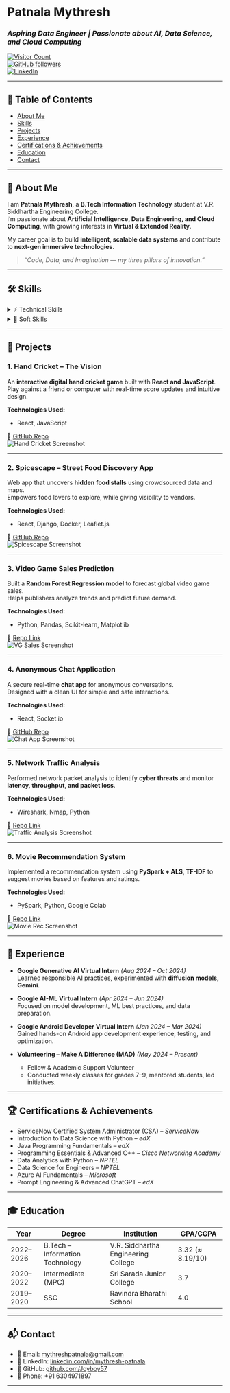 # Patnala Mythresh  
### *Aspiring Data Engineer | Passionate about AI, Data Science, and Cloud Computing*

[![Visitor Count](https://komarev.com/ghpvc/?username=Joyboy57&color=blue)]()  
[![GitHub followers](https://img.shields.io/github/followers/Joyboy57?label=Follow&style=social)](https://github.com/Joyboy57)  
[![LinkedIn](https://img.shields.io/badge/LinkedIn-Profile-blue?logo=linkedin)](https://www.linkedin.com/in/mythresh-patnala/)  

---

## 📑 Table of Contents
- [About Me](#about-me)
- [Skills](#skills)
- [Projects](#projects)
- [Experience](#experience)
- [Certifications & Achievements](#certifications--achievements)
- [Education](#education)
- [Contact](#contact)

---

## 👤 About Me
I am **Patnala Mythresh**, a **B.Tech Information Technology** student at V.R. Siddhartha Engineering College.  
I’m passionate about **Artificial Intelligence, Data Engineering, and Cloud Computing**, with growing interests in **Virtual & Extended Reality**.  

My career goal is to build **intelligent, scalable data systems** and contribute to **next-gen immersive technologies**.  

> *“Code, Data, and Imagination — my three pillars of innovation.”*

---

## 🛠️ Skills

<details>
<summary>⚡ Technical Skills</summary>

- ![Python](https://img.shields.io/badge/Python-3776AB?logo=python&logoColor=white)  
- ![Java](https://img.shields.io/badge/Java-ED8B00?logo=openjdk&logoColor=white)  
- ![C++](https://img.shields.io/badge/C++-00599C?logo=cplusplus&logoColor=white)  
- ![R](https://img.shields.io/badge/R-276DC3?logo=r&logoColor=white)  
- ![React](https://img.shields.io/badge/React-20232A?logo=react&logoColor=61DAFB)  
- ![Node.js](https://img.shields.io/badge/Node.js-43853D?logo=node.js&logoColor=white)  
- ![Django](https://img.shields.io/badge/Django-092E20?logo=django&logoColor=white)  
- ![Docker](https://img.shields.io/badge/Docker-2496ED?logo=docker&logoColor=white)  
- ![Supabase](https://img.shields.io/badge/Supabase-3FCF8E?logo=supabase&logoColor=white)  
- SQL, Cloud Computing, Data Analytics, Machine Learning  

</details>

<details>
<summary>🤝 Soft Skills</summary>

- Problem-solving & Critical Thinking  
- Team Collaboration & Leadership  
- Adaptability & Time Management  
- Communication & Mentorship  

</details>

---

## 🚀 Projects

### 1. **Hand Cricket – The Vision**
An **interactive digital hand cricket game** built with **React and JavaScript**.  
Play against a friend or computer with real-time score updates and intuitive design.  

**Technologies Used:**  
- React, JavaScript  

🔗 [GitHub Repo](https://github.com/Joyboy57/hand-cricket-the-vision)  
![Hand Cricket Screenshot](image-url)

---

### 2. **Spicescape – Street Food Discovery App**
Web app that uncovers **hidden food stalls** using crowdsourced data and maps.  
Empowers food lovers to explore, while giving visibility to vendors.  

**Technologies Used:**  
- React, Django, Docker, Leaflet.js  

🔗 [GitHub Repo](https://github.com/Joyboy57/Spicescape)  
![Spicescape Screenshot](image-url)

---

### 3. **Video Game Sales Prediction**
Built a **Random Forest Regression model** to forecast global video game sales.  
Helps publishers analyze trends and predict future demand.  

**Technologies Used:**  
- Python, Pandas, Scikit-learn, Matplotlib  

🔗 [Repo Link](#)  
![VG Sales Screenshot](image-url)

---

### 4. **Anonymous Chat Application**
A secure real-time **chat app** for anonymous conversations.  
Designed with a clean UI for simple and safe interactions.  

**Technologies Used:**  
- React, Socket.io  

🔗 [GitHub Repo](https://github.com/Joyboy57/anonymous-chat-application)  
![Chat App Screenshot](image-url)

---

### 5. **Network Traffic Analysis**
Performed network packet analysis to identify **cyber threats** and monitor **latency, throughput, and packet loss**.  

**Technologies Used:**  
- Wireshark, Nmap, Python  

🔗 [Repo Link](#)  
![Traffic Analysis Screenshot](image-url)

---

### 6. **Movie Recommendation System**
Implemented a recommendation system using **PySpark + ALS, TF-IDF** to suggest movies based on features and ratings.  

**Technologies Used:**  
- PySpark, Python, Google Colab  

🔗 [Repo Link](#)  
![Movie Rec Screenshot](image-url)

---

## 💼 Experience

- **Google Generative AI Virtual Intern** *(Aug 2024 – Oct 2024)*  
  Learned responsible AI practices, experimented with **diffusion models, Gemini**.  

- **Google AI-ML Virtual Intern** *(Apr 2024 – Jun 2024)*  
  Focused on model development, ML best practices, and data preparation.  

- **Google Android Developer Virtual Intern** *(Jan 2024 – Mar 2024)*  
  Gained hands-on Android app development experience, testing, and optimization.  

- **Volunteering – Make A Difference (MAD)** *(May 2024 – Present)*  
  - Fellow & Academic Support Volunteer  
  - Conducted weekly classes for grades 7–9, mentored students, led initiatives.  

---

## 🏆 Certifications & Achievements
- ServiceNow Certified System Administrator (CSA) – *ServiceNow*  
- Introduction to Data Science with Python – *edX*  
- Java Programming Fundamentals – *edX*  
- Programming Essentials & Advanced C++ – *Cisco Networking Academy*  
- Data Analytics with Python – *NPTEL*  
- Data Science for Engineers – *NPTEL*  
- Azure AI Fundamentals – *Microsoft*  
- Prompt Engineering & Advanced ChatGPT – *edX*  

---

## 🎓 Education

| Year | Degree | Institution | GPA/CGPA |
|------|--------|-------------|----------|
| 2022–2026 | B.Tech – Information Technology | V.R. Siddhartha Engineering College | 3.32 (≈ 8.19/10) |
| 2020–2022 | Intermediate (MPC) | Sri Sarada Junior College | 3.7 |
| 2019–2020 | SSC | Ravindra Bharathi School | 4.0 |

---

## 📬 Contact

- 📧 Email: [mythreshpatnala@gmail.com](mailto:mythreshpatnala@gmail.com)  
- 💼 LinkedIn: [linkedin.com/in/mythresh-patnala](https://www.linkedin.com/in/mythresh-patnala/)  
- 🐙 GitHub: [github.com/Joyboy57](https://github.com/Joyboy57)  
- 📱 Phone: +91 6304971897  

---
